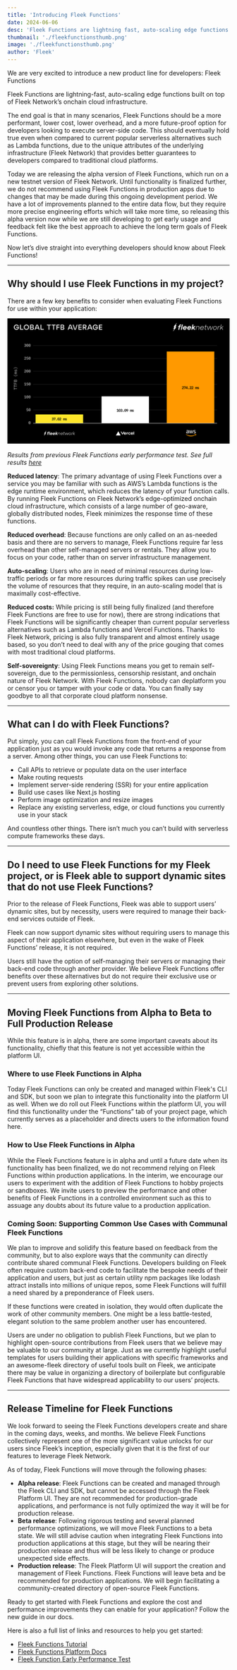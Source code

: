 ```yaml
---
title: 'Introducing Fleek Functions'
date: 2024-06-06
desc: 'Fleek Functions are lightning fast, auto-scaling edge functions built on top of Fleek Networks onchain cloud infrastructure.'
thumbnail: './fleekfunctionsthumb.png'
image: './fleekfunctionsthumb.png'
author: 'Fleek'
---
```


We are very excited to introduce a new product line for developers: Fleek Functions

Fleek Functions are lightning-fast, auto-scaling edge functions built on top of Fleek Network’s onchain cloud infrastructure.

The end goal is that in many scenarios, Fleek Functions should be a more performant, lower cost, lower overhead, and a more future-proof option for developers looking to execute server-side code. This should eventually hold true even when compared to current popular serverless alternatives such as Lambda functions, due to the unique attributes of the underlying infrastructure (Fleek Network) that provides better guarantees to developers compared to traditional cloud platforms.

Today we are releasing the alpha version of Fleek Functions, which run on a new testnet version of Fleek Network. Until functionality is finalized further, we do not recommend using Fleek Functions in production apps due to changes that may be made during this ongoing development period. We have a lot of improvements planned to the entire data flow, but they require more precise engineering efforts which will take more time, so releasing this alpha version now while we are still developing to get early usage and feedback felt like the best approach to achieve the long term goals of Fleek Functions.

Now let’s dive straight into everything developers should know about Fleek Functions!

---

## Why should I use Fleek Functions in my project?

There are a few key benefits to consider when evaluating Fleek Functions for use within your application:

![](latencygraphic.png)

_Results from previous Fleek Functions early performance test. See full results [here](https://blog.fleek.network/post/fleek-network-testnet-phase-3-results/)_

**Reduced latency**: The primary advantage of using Fleek Functions over a service you may be familiar with such as AWS’s Lambda functions is the edge runtime environment, which reduces the latency of your function calls. By running Fleek Functions on Fleek Network’s edge-optimized onchain cloud infrastructure, which consists of a large number of geo-aware, globally distributed nodes, Fleek minimizes the response time of these functions.

**Reduced overhead**: Because functions are only called on an as-needed basis and there are no servers to manage, Fleek Functions require far less overhead than other self-managed servers or rentals. They allow you to focus on your code, rather than on server infrastructure management.

**Auto-scaling**: Users who are in need of minimal resources during low-traffic periods or far more resources during traffic spikes can use precisely the volume of resources that they require, in an auto-scaling model that is maximally cost-effective.

**Reduced costs:** While pricing is still being fully finalized (and therefore Fleek Functions are free to use for now), there are strong indications that Fleek Functions will be significantly cheaper than current popular serverless alternatives such as Lambda functions and Vercel Functions. Thanks to Fleek Network, pricing is also fully transparent and almost entirely usage based, so you don’t need to deal with any of the price gouging that comes with most traditional cloud platforms.

**Self-sovereignty**: Using Fleek Functions means you get to remain self-sovereign, due to the permissionless, censorship resistant, and onchain nature of Fleek Network. With Fleek Functions, nobody can deplatform you or censor you or tamper with your code or data. You can finally say goodbye to all that corporate cloud platform nonsense.

---

## What can I do with Fleek Functions?

Put simply, you can call Fleek Functions from the front-end of your application just as you would invoke any code that returns a response from a server. Among other things, you can use Fleek Functions to:

- Call APIs to retrieve or populate data on the user interface
- Make routing requests
- Implement server-side rendering (SSR) for your entire application
- Build use cases like Next.js hosting
- Perform image optimization and resize images
- Replace any existing serverless, edge, or cloud functions you currently use in your stack

And countless other things. There isn’t much you can’t build with serverless compute frameworks these days.

---

## Do I need to use Fleek Functions for my Fleek project, or is Fleek able to support dynamic sites that do not use Fleek Functions?

Prior to the release of Fleek Functions, Fleek was able to support users’ dynamic sites, but by necessity, users were required to manage their back-end services outside of Fleek.

Fleek can now support dynamic sites without requiring users to manage this aspect of their application elsewhere, but even in the wake of Fleek Functions’ release, it is not required.

Users still have the option of self-managing their servers or managing their back-end code through another provider. We believe Fleek Functions offer benefits over these alternatives but do not require their exclusive use or prevent users from exploring other solutions.

---

## Moving Fleek Functions from Alpha to Beta to Full Production Release

While this feature is in alpha, there are some important caveats about its functionality, chiefly that this feature is not yet accessible within the platform UI.

### Where to use Fleek Functions in Alpha

Today Fleek Functions can only be created and managed within Fleek's CLI and SDK, but soon we plan to integrate this functionality into the platform UI as well. When we do roll out Fleek Functions within the platform UI, you will find this functionality under the “Functions” tab of your project page, which currently serves as a placeholder and directs users to the information found here.

### How to Use Fleek Functions in Alpha

While the Fleek Functions feature is in alpha and until a future date when its functionality has been finalized, we do not recommend relying on Fleek Functions within production applications. In the interim, we encourage our users to experiment with the addition of Fleek Functions to hobby projects or sandboxes. We invite users to preview the performance and other benefits of Fleek Functions in a controlled environment such as this to assuage any doubts about its future value to a production application.

### Coming Soon: Supporting Common Use Cases with Communal Fleek Functions

We plan to improve and solidify this feature based on feedback from the community, but to also explore ways that the community can directly contribute shared communal Fleek Functions. Developers building on Fleek often require custom back-end code to facilitate the bespoke needs of their application and users, but just as certain utility npm packages like lodash attract installs into millions of unique repos, some Fleek Functions will fulfill a need shared by a preponderance of Fleek users.

If these functions were created in isolation, they would often duplicate the work of other community members. One might be a less battle-tested, elegant solution to the same problem another user has encountered.

Users are under no obligation to publish Fleek Functions, but we plan to highlight open-source contributions from Fleek users that we believe may be valuable to our community at large. Just as we currently highlight useful templates for users building their applications with specific frameworks and an awesome-fleek directory of useful tools built on Fleek, we anticipate there may be value in organizing a directory of boilerplate but configurable Fleek Functions that have widespread applicability to our users’ projects.

---

## Release Timeline for Fleek Functions

We look forward to seeing the Fleek Functions developers create and share in the coming days, weeks, and months. We believe Fleek Functions collectively represent one of the more significant value unlocks for our users since Fleek’s inception, especially given that it is the first of our features to leverage Fleek Network.

As of today, Fleek Functions will move through the following phases:

- **Alpha release**: Fleek Functions can be created and managed through the Fleek CLI and SDK, but cannot be accessed through the Fleek Platform UI. They are not recommended for production-grade applications, and performance is not fully optimized the way it will be for production release.
- **Beta release**: Following rigorous testing and several planned performance optimizations, we will move Fleek Functions to a beta state. We will still advise caution when integrating Fleek Functions into production applications at this stage, but they will be nearing their production release and thus will be less likely to change or produce unexpected side effects.
- **Production release**: The Fleek Platform UI will support the creation and management of Fleek Functions. Fleek Functions will leave beta and be recommended for production applications. We will begin facilitating a community-created directory of open-source Fleek Functions.

Ready to get started with Fleek Functions and explore the cost and performance improvements they can enable for your application? Follow the new guide in our docs.

Here is also a full list of links and resources to help you get started:

- [Fleek Functions Tutorial](/docs/cli/functions)
- [Fleek Functions Platform Docs](/docs/platform/fleek-functions)
- [Fleek Function Early Performance Test](https://blog.fleek.network/post/fleek-network-testnet-phase-3-results/)

